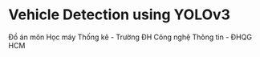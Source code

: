 # Vehicle Detection using YOLOv3
Đồ án môn Học máy Thống kê - Trường ĐH Công nghệ Thông tin - ĐHQG HCM
